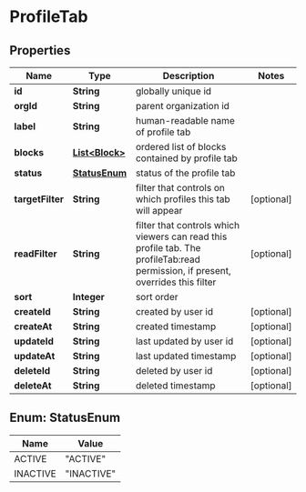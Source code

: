 

# ProfileTab


## Properties

| Name | Type | Description | Notes |
|------------ | ------------- | ------------- | -------------|
|**id** | **String** | globally unique id |  |
|**orgId** | **String** | parent organization id |  |
|**label** | **String** | human-readable name of profile tab |  |
|**blocks** | [**List&lt;Block&gt;**](Block.md) | ordered list of blocks contained by profile tab |  |
|**status** | [**StatusEnum**](#StatusEnum) | status of the profile tab |  |
|**targetFilter** | **String** | filter that controls on which profiles this tab will appear |  [optional] |
|**readFilter** | **String** | filter that controls which viewers can read this profile tab. The profileTab:read permission, if present, overrides this filter |  [optional] |
|**sort** | **Integer** | sort order |  |
|**createId** | **String** | created by user id |  [optional] |
|**createAt** | **String** | created timestamp |  [optional] |
|**updateId** | **String** | last updated by user id |  [optional] |
|**updateAt** | **String** | last updated timestamp |  [optional] |
|**deleteId** | **String** | deleted by user id |  [optional] |
|**deleteAt** | **String** | deleted timestamp |  [optional] |



## Enum: StatusEnum

| Name | Value |
|---- | -----|
| ACTIVE | &quot;ACTIVE&quot; |
| INACTIVE | &quot;INACTIVE&quot; |



